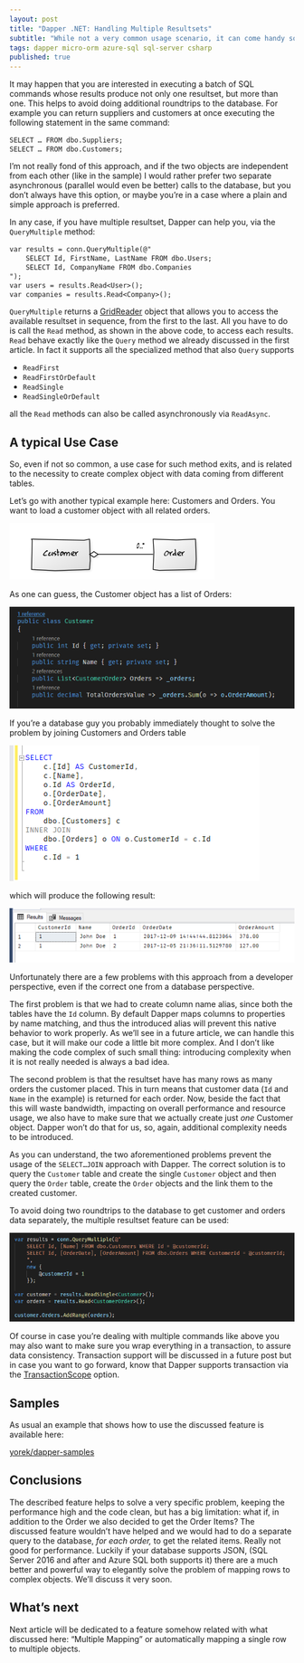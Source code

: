 ```yaml
---
layout: post
title: "Dapper .NET: Handling Multiple Resultsets"
subtitle: "While not a very common usage scenario, it can come handy sometimes"
tags: dapper micro-orm azure-sql sql-server csharp
published: true
---
```

It may happen that you are interested in executing a batch of SQL commands whose results produce not only one resultset, but more than one. This helps to avoid doing additional roundtrips to the database. For example you can return suppliers and customers at once executing the following statement in the same command:

```
SELECT … FROM dbo.Suppliers; 
SELECT … FROM dbo.Customers;
```

I’m not really fond of this approach, and if the two objects are independent from each other (like in the sample) I would rather prefer two separate asynchronous (parallel would even be better) calls to the database, but you don’t always have this option, or maybe you’re in a case where a plain and simple approach is preferred.

In any case, if you have multiple resultset, Dapper can help you, via the `QueryMultiple` method:

```
var results = conn.QueryMultiple(@"
    SELECT Id, FirstName, LastName FROM dbo.Users; 
    SELECT Id, CompanyName FROM dbo.Companies
");
var users = results.Read<User>();            
var companies = results.Read<Company>();
```

`QueryMultiple` returns a [GridReader](https://github.com/StackExchange/Dapper/blob/master/Dapper/SqlMapper.GridReader.cs) object that allows you to access the available resultset in sequence, from the first to the last. All you have to do is call the `Read` method, as shown in the above code, to access each results. `Read` behave exactly like the `Query` method we already discussed in the first article. In fact it supports all the specialized method that also `Query` supports

 - `ReadFirst`
 - `ReadFirstOrDefault`
 - `ReadSingle`
 - `ReadSingleOrDefault`

all the `Read` methods can also be called asynchronously via `ReadAsync`.

## A typical Use Case

So, even if not so common, a use case for such method exits, and is related to the necessity to create complex object with data coming from different tables.

Let’s go with another typical example here: Customers and Orders. You want to load a customer object with all related orders.

![](/public/images/2017-12-11/image-01.png)

As one can guess, the Customer object has a list of Orders:

![](/public/images/2017-12-11/image-02.png)

If you’re a database guy you probably immediately thought to solve the problem by joining Customers and Orders table

![](/public/images/2017-12-11/image-03.png)

which will produce the following result:

![](/public/images/2017-12-11/image-04.png)

Unfortunately there are a few problems with this approach from a developer perspective, even if the correct one from a database perspective.

The first problem is that we had to create column name alias, since both the tables have the `Id` column. By default Dapper maps columns to properties by name matching, and thus the introduced alias will prevent this native behavior to work properly. As we’ll see in a future article, we can handle this case, but it will make our code a little bit more complex. And I don’t like making the code complex of such small thing: introducing complexity when it is not really needed is always a bad idea.

The second problem is that the resultset have has many rows as many orders the customer placed. This in turn means that customer data (`Id` and `Name` in the example) is returned for each order. Now, beside the fact that this will waste bandwidth, impacting on overall performance and resource usage, we also have to make sure that we actually create just *one* Customer object. Dapper won’t do that for us, so, again, additional complexity needs to be introduced.

As you can understand, the two aforementioned problems prevent the usage of the `SELECT…JOIN` approach with Dapper. The correct solution is to query the `Customer` table and create the single `Customer` object and then query the `Order` table, create the `Order` objects and the link them to the created customer.

To avoid doing two roundtrips to the database to get customer and orders data separately, the multiple resultset feature can be used:

![](/public/images/2017-12-11/image-05.png)

Of course in case you’re dealing with multiple commands like above you may also want to make sure you wrap everything in a transaction, to assure data consistency. Transaction support will be discussed in a future post but in case you want to go forward, know that Dapper supports transaction via the [TransactionScope](https://docs.microsoft.com/en-us/dotnet/api/system.transactions.transactionscope?view=netframework-4.7.1) option.

## Samples

As usual an example that shows how to use the discussed feature is available here:

[yorek/dapper-samples](https://github.com/yorek/dapper-samples)

## Conclusions

The described feature helps to solve a very specific problem, keeping the performance high and the code clean, but has a big limitation: what if, in addition to the Order we also decided to get the Order Items? The discussed feature wouldn’t have helped and we would had to do a separate query to the database, *for each order,* to get the related items. Really not good for performance. Luckily if your database supports JSON, (SQL Server 2016 and after and Azure SQL both supports it) there are a much better and powerful way to elegantly solve the problem of mapping rows to complex objects. We’ll discuss it very soon.

## What’s next

Next article will be dedicated to a feature somehow related with what discussed here: “Multiple Mapping” or automatically mapping a single row to multiple objects.

